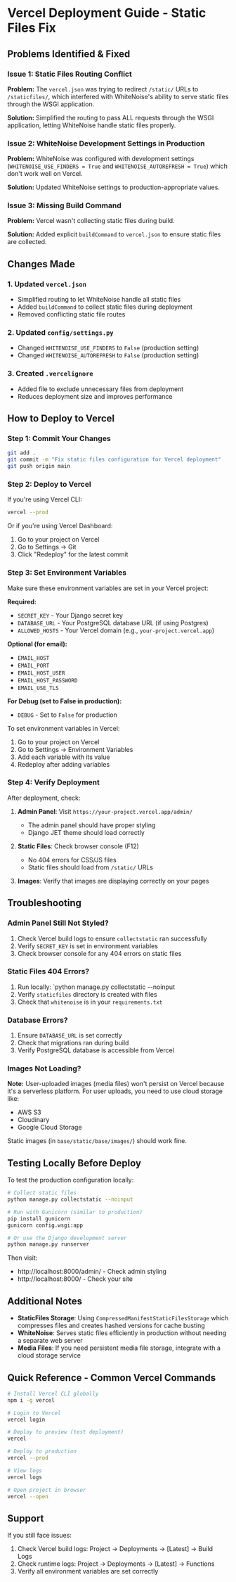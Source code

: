 # Vercel Deployment Guide - Static Files Fix

## Problems Identified & Fixed

### Issue 1: Static Files Routing Conflict

**Problem:** The `vercel.json` was trying to redirect `/static/` URLs to `/staticfiles/`, which interfered with WhiteNoise's ability to serve static files through the WSGI application.

**Solution:** Simplified the routing to pass ALL requests through the WSGI application, letting WhiteNoise handle static files properly.

### Issue 2: WhiteNoise Development Settings in Production

**Problem:** WhiteNoise was configured with development settings (`WHITENOISE_USE_FINDERS = True` and `WHITENOISE_AUTOREFRESH = True`) which don't work well on Vercel.

**Solution:** Updated WhiteNoise settings to production-appropriate values.

### Issue 3: Missing Build Command

**Problem:** Vercel wasn't collecting static files during build.

**Solution:** Added explicit `buildCommand` to `vercel.json` to ensure static files are collected.

## Changes Made

### 1. Updated `vercel.json`

- Simplified routing to let WhiteNoise handle all static files
- Added `buildCommand` to collect static files during deployment
- Removed conflicting static file routes

### 2. Updated `config/settings.py`

- Changed `WHITENOISE_USE_FINDERS` to `False` (production setting)
- Changed `WHITENOISE_AUTOREFRESH` to `False` (production setting)

### 3. Created `.vercelignore`

- Added file to exclude unnecessary files from deployment
- Reduces deployment size and improves performance

## How to Deploy to Vercel

### Step 1: Commit Your Changes

```bash
git add .
git commit -m "Fix static files configuration for Vercel deployment"
git push origin main
```

### Step 2: Deploy to Vercel

If you're using Vercel CLI:

```bash
vercel --prod
```

Or if you're using Vercel Dashboard:

1. Go to your project on Vercel
2. Go to Settings → Git
3. Click "Redeploy" for the latest commit

### Step 3: Set Environment Variables

Make sure these environment variables are set in your Vercel project:

**Required:**

- `SECRET_KEY` - Your Django secret key
- `DATABASE_URL` - Your PostgreSQL database URL (if using Postgres)
- `ALLOWED_HOSTS` - Your Vercel domain (e.g., `your-project.vercel.app`)

**Optional (for email):**

- `EMAIL_HOST`
- `EMAIL_PORT`
- `EMAIL_HOST_USER`
- `EMAIL_HOST_PASSWORD`
- `EMAIL_USE_TLS`

**For Debug (set to False in production):**

- `DEBUG` - Set to `False` for production

To set environment variables in Vercel:

1. Go to your project on Vercel
2. Go to Settings → Environment Variables
3. Add each variable with its value
4. Redeploy after adding variables

### Step 4: Verify Deployment

After deployment, check:

1. **Admin Panel**: Visit `https://your-project.vercel.app/admin/`

   - The admin panel should have proper styling
   - Django JET theme should load correctly

2. **Static Files**: Check browser console (F12)

   - No 404 errors for CSS/JS files
   - Static files should load from `/static/` URLs

3. **Images**: Verify that images are displaying correctly on your pages

## Troubleshooting

### Admin Panel Still Not Styled?

1. Check Vercel build logs to ensure `collectstatic` ran successfully
2. Verify `SECRET_KEY` is set in environment variables
3. Check browser console for any 404 errors on static files

### Static Files 404 Errors?

1. Run locally: `python manage.py collectstatic --noinput
2. Verify `staticfiles` directory is created with files
3. Check that `whitenoise` is in your `requirements.txt`

### Database Errors?

1. Ensure `DATABASE_URL` is set correctly
2. Check that migrations ran during build
3. Verify PostgreSQL database is accessible from Vercel

### Images Not Loading?

**Note:** User-uploaded images (media files) won't persist on Vercel because it's a serverless platform. For user uploads, you need to use cloud storage like:

- AWS S3
- Cloudinary
- Google Cloud Storage

Static images (in `base/static/base/images/`) should work fine.

## Testing Locally Before Deploy

To test the production configuration locally:

```bash
# Collect static files
python manage.py collectstatic --noinput

# Run with Gunicorn (similar to production)
pip install gunicorn
gunicorn config.wsgi:app

# Or use the Django development server
python manage.py runserver
```

Then visit:

- http://localhost:8000/admin/ - Check admin styling
- http://localhost:8000/ - Check your site

## Additional Notes

- **StaticFiles Storage**: Using `CompressedManifestStaticFilesStorage` which compresses files and creates hashed versions for cache busting
- **WhiteNoise**: Serves static files efficiently in production without needing a separate web server
- **Media Files**: If you need persistent media file storage, integrate with a cloud storage service

## Quick Reference - Common Vercel Commands

```bash
# Install Vercel CLI globally
npm i -g vercel

# Login to Vercel
vercel login

# Deploy to preview (test deployment)
vercel

# Deploy to production
vercel --prod

# View logs
vercel logs

# Open project in browser
vercel --open
```

## Support

If you still face issues:

1. Check Vercel build logs: Project → Deployments → [Latest] → Build Logs
2. Check runtime logs: Project → Deployments → [Latest] → Functions
3. Verify all environment variables are set correctly
